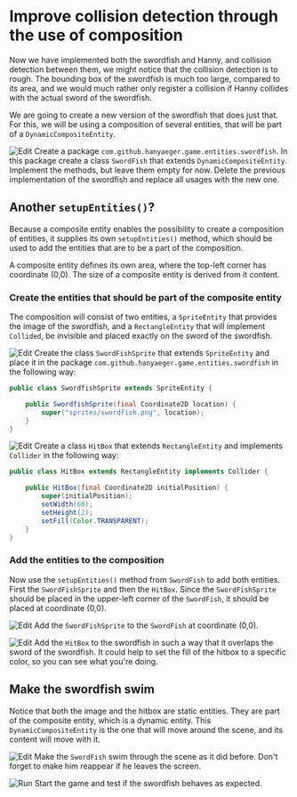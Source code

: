 # Improve collision detection through the use of composition

Now we have implemented both the swordfish and Hanny, and collision detection
between them, we might notice that the collision detection is to rough. The
bounding box of the swordfish is much too large, compared to its area, and we
would much rather only register a collision if Hanny collides with the actual
sword of the swordfish.

We are going to create a new version of the swordfish that does just that. For
this, we will be using a composition of several entities, that will be part of
a `DynamicCompositeEntity`.

![Edit](images/edit.png) Create a package
`com.github.hanyaeger.game.entities.swordfish`. In this package create a
class `SwordFish` that extends `DynamicCompositeEntity`. Implement the methods,
but leave them empty for now. Delete the previous implementation of the
swordfish and replace all usages with the new one.

## Another `setupEntities()`?

Because a composite entity enables the possibility to create a 
composition of entities, it supplies its own `setupEntities()` method, which 
should be used to add the entities that are to be a part of the composition. 

A composite entity defines its own area, where the top-left corner has 
coordinate (0,0). The size of a composite entity is derived from it content.

### Create the entities that should be part of the composite entity

The composition will consist of two entities, a `SpriteEntity` that provides 
the image of the swordfish, and a `RectangleEntity` that will implement 
`Collided`, be invisible and placed exactly on the sword of the swordfish.

![Edit](images/edit.png) Create the class `SwordFishSprite` that extends 
`SpriteEntity` and place it in the package 
`com.github.hanyaeger.game.entities.swordfish` in the following way:

```java
public class SwordfishSprite extends SpriteEntity {

    public SwordfishSprite(final Coordinate2D location) {
        super("sprites/swordfish.png", location);
    }
}
```

![Edit](images/edit.png) Create a class `HitBox` that extends `RectangleEntity`
and implements `Collider` in the following way:

```java
public class HitBox extends RectangleEntity implements Collider {

    public HitBox(final Coordinate2D initialPosition) {
        super(initialPosition);
        setWidth(60);
        setHeight(2);
        setFill(Color.TRANSPARENT);
    }
}
```

### Add the entities to the composition

Now use the `setupEntities()` method from `SwordFish` to add both entities. 
First the `SwordFishSprite` and then the `HitBox`. Since the 
`SwordFishSprite` should be placed in the upper-left corner of the 
`SwordFish`, it should be placed at coordinate (0,0). 

![Edit](images/edit.png) Add the `SwordFishSprite` to the `SwordFish` at 
coordinate (0,0).

![Edit](images/edit.png) Add the `HitBox` to the swordfish in such a way 
that it overlaps the sword of the swordfish. It could help to set the fill 
of the hitbox to a specific color, so you can see what you're doing.

## Make the swordfish swim

Notice that both the image and the hitbox are static entities. They are part 
of the composite entity, which is a dynamic entity. This 
`DynamicCompositeEntity` is the one that will move around the scene, and its 
content will move with it. 

![Edit](images/edit.png) Make the `SwordFish` swim through the scene as it 
did before. Don't forget to make him reappear if he leaves the screen.

![Run](images/play.png) Start the game and test if the swordfish behaves as 
expected. 


